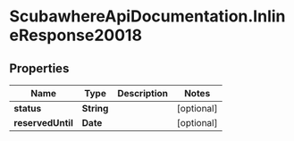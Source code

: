 # ScubawhereApiDocumentation.InlineResponse20018

## Properties
Name | Type | Description | Notes
------------ | ------------- | ------------- | -------------
**status** | **String** |  | [optional] 
**reservedUntil** | **Date** |  | [optional] 


